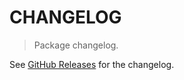 # CHANGELOG

> Package changelog.

See [GitHub Releases](https://github.com/stdlib-js/stats-base-dstdevyc/releases) for the changelog.